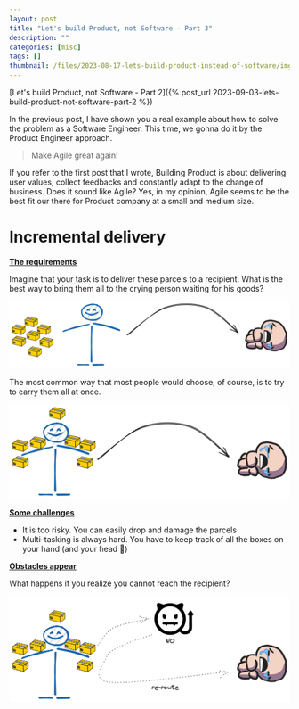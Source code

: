 ```yaml
---
layout: post
title: "Let's build Product, not Software - Part 3"
description: ""
categories: [misc]
tags: []
thumbnail: /files/2023-08-17-lets-build-product-instead-of-software/img1.png
---
```


[Let's build Product, not Software - Part 2]({% post_url 2023-09-03-lets-build-product-not-software-part-2 %})

In the previous post, I have shown you a real example about how to solve the problem as a
Software Engineer. This time, we gonna do it by the Product Engineer approach.

> Make Agile great again!

If you refer to the first post that I wrote, Building Product is about delivering user values,
collect feedbacks and constantly adapt to the change of business. Does it sound like Agile?
Yes, in my opinion, Agile seems to be the best fit our there for Product company at a small
and medium size.

# Incremental delivery

<b><u>The requirements</u></b>

Imagine that your task is to deliver these parcels to a recipient. What is the best way to bring
them all to the crying person waiting for his goods?

![delivery-1](/files/2023-08-17-lets-build-product-instead-of-software/delivery-1.png)

The most common way that most people would choose, of course, is to try to carry them all at once.

![delivery-2](/files/2023-08-17-lets-build-product-instead-of-software/delivery-2.png)

<b><u>Some challenges</u></b>

- It is too risky. You can easily drop and damage the parcels
- Multi-tasking is always hard. You have to keep track of all the boxes on your hand
(and your head 🤣)

<b><u>Obstacles appear</u></b>

What happens if you realize you cannot reach the recipient?

![delivery-4](/files/2023-08-17-lets-build-product-instead-of-software/delivery-4.png)

